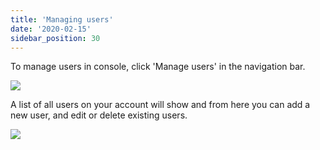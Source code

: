 ```yaml
---
title: 'Managing users'
date: '2020-02-15'
sidebar_position: 30
---
```


To manage users in console, click 'Manage users' in the navigation bar.

![](images/image.png)

A list of all users on your account will show and from here you can add a new user, and edit or delete existing users.

![](images/image-1-1024x487.png)
